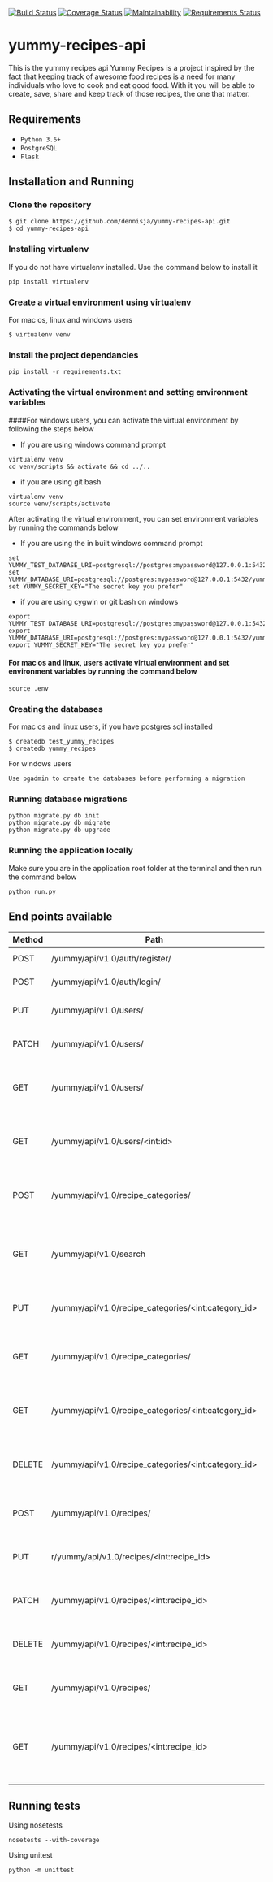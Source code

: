 [![Build Status](https://travis-ci.org/dennisja/yummy-recipes-api.svg?branch=master)](https://travis-ci.org/dennisja/yummy-recipes-api)
[![Coverage Status](https://coveralls.io/repos/github/dennisja/yummy-recipes-api/badge.svg?branch=master)](https://coveralls.io/github/dennisja/yummy-recipes-api?branch=master)
[![Maintainability](https://api.codeclimate.com/v1/badges/bef6f9c764c4a2b24ab7/maintainability)](https://codeclimate.com/github/dennisja/yummy-recipes-api/maintainability)
[![Requirements Status](https://requires.io/github/dennisja/yummy-recipes-api/requirements.svg?branch=master)](https://requires.io/github/dennisja/yummy-recipes-api/requirements/?branch=master)

# yummy-recipes-api
This is the yummy recipes api
Yummy Recipes is a project inspired by the fact that keeping track of awesome food recipes is a need for many individuals who love to cook and eat good food. With it you will be able to create, save, share and keep track of those recipes, the one that matter.

## Requirements
- `Python 3.6+`
- `PostgreSQL`
- `Flask`

## Installation and Running
### Clone the repository
```
$ git clone https://github.com/dennisja/yummy-recipes-api.git
$ cd yummy-recipes-api
```
### Installing virtualenv
If you do not have virtualenv installed. Use the command below to install it
```
pip install virtualenv
```
### Create a virtual environment using virtualenv
For mac os, linux  and windows users
```
$ virtualenv venv
```

### Install the project dependancies
```
pip install -r requirements.txt
```

### Activating the virtual environment and setting environment variables
####For windows users, you can activate the virtual environment by following the steps below
- If you are using windows command prompt
```
virtualenv venv
cd venv/scripts && activate && cd ../..
```
- if you are using git bash
```
virtualenv venv
source venv/scripts/activate
```
After activating the virtual environment, you can set environment variables by running the commands below
- If you are using the in built windows command prompt
```
set YUMMY_TEST_DATABASE_URI=postgresql://postgres:mypassword@127.0.0.1:5432/test_yummy_recipes
set YUMMY_DATABASE_URI=postgresql://postgres:mypassword@127.0.0.1:5432/yummy_recipes
set YUMMY_SECRET_KEY="The secret key you prefer"
```
- if you are using cygwin or git bash on windows
```
export YUMMY_TEST_DATABASE_URI=postgresql://postgres:mypassword@127.0.0.1:5432/test_yummy_recipes
export YUMMY_DATABASE_URI=postgresql://postgres:mypassword@127.0.0.1:5432/yummy_recipes
export YUMMY_SECRET_KEY="The secret key you prefer"
```
#### For mac os and linux, users activate virtual environment and set environment variables by running the command below
```
source .env
```
### Creating the databases
For mac os and linux users, if you have postgres sql installed
```
$ createdb test_yummy_recipes
$ createdb yummy_recipes
```
For windows users
```
Use pgadmin to create the databases before performing a migration
```

### Running database migrations
```
python migrate.py db init
python migrate.py db migrate
python migrate.py db upgrade
```

### Running the application locally
Make sure you are in the application root folder at the terminal and then run the command below
```
python run.py
```

## End points available
Method       | Path          | Role         | Access
------------ | ------------- | -------------| -------
POST |/yummy/api/v1.0/auth/register/ | Registers a user | PUBLIC
POST |/yummy/api/v1.0/auth/login/ | Log in a user | PUBLIC
PUT  |/yummy/api/v1.0/users/| Updates user details| PRIVATE
PATCH| /yummy/api/v1.0/users/| Changes user password| PRIVATE
GET| /yummy/api/v1.0/users/| Get details of all registered users| PRIVATE
GET| /yummy/api/v1.0/users/&lt;int:id&gt;| Get details of a particular user| PRIVATE
POST |/yummy/api/v1.0/recipe_categories/ | Helps user create a recipe category | PRIVATE
GET| /yummy/api/v1.0/search| search for registered users, recipes, and recipe categories| PRIVATE
PUT |/yummy/api/v1.0/recipe_categories/&lt;int:category_id&gt;| Helps a user edit existing category| PRIVATE
GET |/yummy/api/v1.0/recipe_categories/ | Used to fetch a user recipe categories | PRIVATE
GET |/yummy/api/v1.0/recipe_categories/&lt;int:category_id&gt; | Fetches recipe details of a single recipe  | PRIVATE
DELETE |/yummy/api/v1.0/recipe_categories/&lt;int:category_id&gt;| Helps a user delete a recipe category | PRIVATE
POST |/yummy/api/v1.0/recipes/ | Helps user add a new recipe | PRIVATE
PUT  |r/yummy/api/v1.0/recipes/&lt;int:recipe_id&gt; | Used to update recipe details | PRIVATE
PATCH| /yummy/api/v1.0/recipes/&lt;int:recipe_id&gt;| Helps user to publish a recipe| PRIVATE
DELETE |/yummy/api/v1.0/recipes/&lt;int:recipe_id&gt; | Helps user delete a recipe | PRIVATE
GET| /yummy/api/v1.0/recipes/| Get all recipes created by a user| PRIVATE
GET| /yummy/api/v1.0/recipes/&lt;int:recipe_id&gt; | Get details of a particular recipe created by a user| PRIVATE

## Running tests
Using nosetests
```
nosetests --with-coverage
```
Using unitest
```
python -m unittest
```